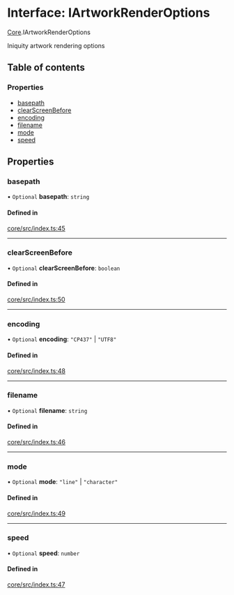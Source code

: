 # Interface: IArtworkRenderOptions

[Core](../modules/Core.md).IArtworkRenderOptions

Iniquity artwork rendering options

## Table of contents

### Properties

- [basepath](Core.IArtworkRenderOptions.md#basepath)
- [clearScreenBefore](Core.IArtworkRenderOptions.md#clearscreenbefore)
- [encoding](Core.IArtworkRenderOptions.md#encoding)
- [filename](Core.IArtworkRenderOptions.md#filename)
- [mode](Core.IArtworkRenderOptions.md#mode)
- [speed](Core.IArtworkRenderOptions.md#speed)

## Properties

### basepath

• `Optional` **basepath**: `string`

#### Defined in

[core/src/index.ts:45](https://github.com/iniquitybbs/iniquity/blob/f4e691f/packages/core/src/index.ts#L45)

___

### clearScreenBefore

• `Optional` **clearScreenBefore**: `boolean`

#### Defined in

[core/src/index.ts:50](https://github.com/iniquitybbs/iniquity/blob/f4e691f/packages/core/src/index.ts#L50)

___

### encoding

• `Optional` **encoding**: ``"CP437"`` \| ``"UTF8"``

#### Defined in

[core/src/index.ts:48](https://github.com/iniquitybbs/iniquity/blob/f4e691f/packages/core/src/index.ts#L48)

___

### filename

• `Optional` **filename**: `string`

#### Defined in

[core/src/index.ts:46](https://github.com/iniquitybbs/iniquity/blob/f4e691f/packages/core/src/index.ts#L46)

___

### mode

• `Optional` **mode**: ``"line"`` \| ``"character"``

#### Defined in

[core/src/index.ts:49](https://github.com/iniquitybbs/iniquity/blob/f4e691f/packages/core/src/index.ts#L49)

___

### speed

• `Optional` **speed**: `number`

#### Defined in

[core/src/index.ts:47](https://github.com/iniquitybbs/iniquity/blob/f4e691f/packages/core/src/index.ts#L47)
